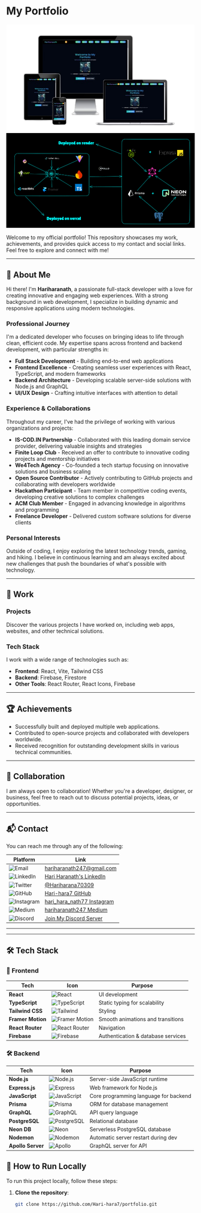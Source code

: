 #  My Portfolio

![Portfolio Banner](responsive.png)
![Portfolio Banner](image.png)

Welcome to my official portfolio! This repository showcases my work, achievements, and provides quick access to my contact and social links. Feel free to explore and connect with me!

---


## 👤 About Me

Hi there! I'm **Hariharanath**, a passionate full-stack developer with a love for creating innovative and engaging web experiences. With a strong background in web development, I specialize in building dynamic and responsive applications using modern technologies.

### Professional Journey
I'm a dedicated developer who focuses on bringing ideas to life through clean, efficient code. My expertise spans across frontend and backend development, with particular strengths in:

- **Full Stack Development** - Building end-to-end web applications
- **Frontend Excellence** - Creating seamless user experiences with React, TypeScript, and modern frameworks
- **Backend Architecture** - Developing scalable server-side solutions with Node.js and GraphQL
- **UI/UX Design** - Crafting intuitive interfaces with attention to detail

### Experience & Collaborations
Throughout my career, I've had the privilege of working with various organizations and projects:

- **IS-COD.IN Partnership** - Collaborated with this leading domain service provider, delivering valuable insights and strategies
- **Finite Loop Club** - Received an offer to contribute to innovative coding projects and mentorship initiatives
- **We4Tech Agency** - Co-founded a tech startup focusing on innovative solutions and business scaling
- **Open Source Contributor** - Actively contributing to GitHub projects and collaborating with developers worldwide
- **Hackathon Participant** - Team member in competitive coding events, developing creative solutions to complex challenges
- **ACM Club Member** - Engaged in advancing knowledge in algorithms and programming
- **Freelance Developer** - Delivered custom software solutions for diverse clients

### Personal Interests
Outside of coding, I enjoy exploring the latest technology trends, gaming, and hiking. I believe in continuous learning and am always excited about new challenges that push the boundaries of what's possible with technology.

---

## 💼 Work

### Projects
Discover the various projects I have worked on, including web apps, websites, and other technical solutions.

### Tech Stack
I work with a wide range of technologies such as:
- **Frontend**: React, Vite, Tailwind CSS
- **Backend**: Firebase, Firestore
- **Other Tools**: React Router, React Icons, Firebase

---

## 🏆 Achievements
- Successfully built and deployed multiple web applications.
- Contributed to open-source projects and collaborated with developers worldwide.
- Received recognition for outstanding development skills in various technical communities.

---

## 🤝 Collaboration

I am always open to collaboration! Whether you're a developer, designer, or business, feel free to reach out to discuss potential projects, ideas, or opportunities.

---

## 📬 Contact

You can reach me through any of the following:

| Platform    | Link |
|------------|------|
| ![Email](https://img.shields.io/badge/Email-hariharanath247@gmail.com-informational?style=flat&logo=gmail) | [hariharanath247@gmail.com](mailto:hariharanath247@gmail.com) |
| ![LinkedIn](https://img.shields.io/badge/LinkedIn-Connect-blue?style=flat&logo=linkedin) | [Hari Haranath's LinkedIn](https://www.linkedin.com/in/hari-hara-nath-a13583282/) |
| ![Twitter](https://img.shields.io/badge/Twitter-@Hariharana70309-blue?style=flat&logo=twitter) | [@Hariharana70309](https://x.com/Hariharana70309) |
| ![GitHub](https://img.shields.io/badge/GitHub-Hari--hara7-black?style=flat&logo=github) | [Hari-hara7 GitHub](https://github.com/Hari-hara7) |
| ![Instagram](https://img.shields.io/badge/Instagram-@hari_hara_nath77-pink?style=flat&logo=instagram) | [hari_hara_nath77 Instagram](https://instagram.com/hari_hara_nath77) |
| ![Medium](https://img.shields.io/badge/Medium-Follow-green?style=flat&logo=medium) | [hariharanath247 Medium](https://medium.com/@hariharanath247) |
| ![Discord](https://img.shields.io/badge/Discord-Join%20Server-blueviolet?style=flat&logo=discord) | [Join My Discord Server](https://discord.gg/Xn8uyh4Js) |

---



---

## 🛠️ Tech Stack  

### 🚀 Frontend  
| Tech               | Icon                                                                                 | Purpose                                  |  
|--------------------|-------------------------------------------------------------------------------------|------------------------------------------|  
| **React**         | ![React](https://img.shields.io/badge/-React-61DAFB?logo=react&logoColor=white)      | UI development                           |  
| **TypeScript**    | ![TypeScript](https://img.shields.io/badge/-TypeScript-3178C6?logo=typescript)      | Static typing for scalability            |  
| **Tailwind CSS**  | ![Tailwind](https://img.shields.io/badge/-Tailwind_CSS-38B2AC?logo=tailwindcss)     | Styling                                  |  
| **Framer Motion** | ![Framer Motion](https://img.shields.io/badge/-Framer_Motion-0055FF?logo=framer)    | Smooth animations and transitions        |  
| **React Router**  | ![React Router](https://img.shields.io/badge/-React_Router-CA4245?logo=reactrouter) | Navigation                               |  
| **Firebase**      | ![Firebase](https://img.shields.io/badge/-Firebase-FFCA28?logo=firebase&logoColor=black) | Authentication & database services     |  

### 🛠 Backend  
| Tech               | Icon                                                                                 | Purpose                                  |  
|--------------------|-------------------------------------------------------------------------------------|------------------------------------------|  
| **Node.js**       | ![Node.js](https://img.shields.io/badge/-Node.js-339933?logo=node.js&logoColor=white) | Server-side JavaScript runtime          |  
| **Express.js**    | ![Express](https://img.shields.io/badge/-Express-000000?logo=express&logoColor=white) | Web framework for Node.js                |  
| **JavaScript**    | ![JavaScript](https://img.shields.io/badge/-JavaScript-F7DF1E?logo=javascript&logoColor=black) | Core programming language for backend  |  
| **Prisma**        | ![Prisma](https://img.shields.io/badge/-Prisma-2D3748?logo=prisma&logoColor=white)   | ORM for database management             |  
| **GraphQL**       | ![GraphQL](https://img.shields.io/badge/-GraphQL-E10098?logo=graphql&logoColor=white) | API query language                      |  
| **PostgreSQL**    | ![PostgreSQL](https://img.shields.io/badge/-PostgreSQL-336791?logo=postgresql&logoColor=white) | Relational database                     |  
| **Neon DB**       | ![Neon](https://img.shields.io/badge/-Neon_DB-009988?logo=postgresql&logoColor=white) | Serverless PostgreSQL database          |  
| **Nodemon**       | ![Nodemon](https://img.shields.io/badge/-Nodemon-76D04B?logo=nodemon&logoColor=black) | Automatic server restart during dev     |  
| **Apollo Server** | ![Apollo](https://img.shields.io/badge/-Apollo_Server-311C87?logo=apollographql)    | GraphQL server for API                  |  




## 📜 How to Run Locally

To run this project locally, follow these steps:

1. **Clone the repository**:
   ```bash
   git clone https://github.com/Hari-hara7/portfolio.git
